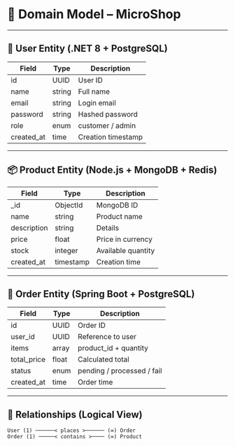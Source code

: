 # 🧩 Domain Model – MicroShop

---

## 👤 User Entity (.NET 8 + PostgreSQL)

| Field      | Type   | Description        |
| ---------- | ------ | ------------------ |
| id         | UUID   | User ID            |
| name       | string | Full name          |
| email      | string | Login email        |
| password   | string | Hashed password    |
| role       | enum   | customer / admin   |
| created_at | time   | Creation timestamp |

---

## 📦 Product Entity (Node.js + MongoDB + Redis)

| Field       | Type      | Description        |
| ----------- | --------- | ------------------ |
| \_id        | ObjectId  | MongoDB ID         |
| name        | string    | Product name       |
| description | string    | Details            |
| price       | float     | Price in currency  |
| stock       | integer   | Available quantity |
| created_at  | timestamp | Creation time      |

---

## 🧾 Order Entity (Spring Boot + PostgreSQL)

| Field       | Type  | Description                |
| ----------- | ----- | -------------------------- |
| id          | UUID  | Order ID                   |
| user_id     | UUID  | Reference to user          |
| items       | array | product_id + quantity      |
| total_price | float | Calculated total           |
| status      | enum  | pending / processed / fail |
| created_at  | time  | Order time                 |

---

## 🔗 Relationships (Logical View)

```text
User (1) ──────< places >────── (∞) Order
Order (1) ─────< contains >──── (∞) Product
```
